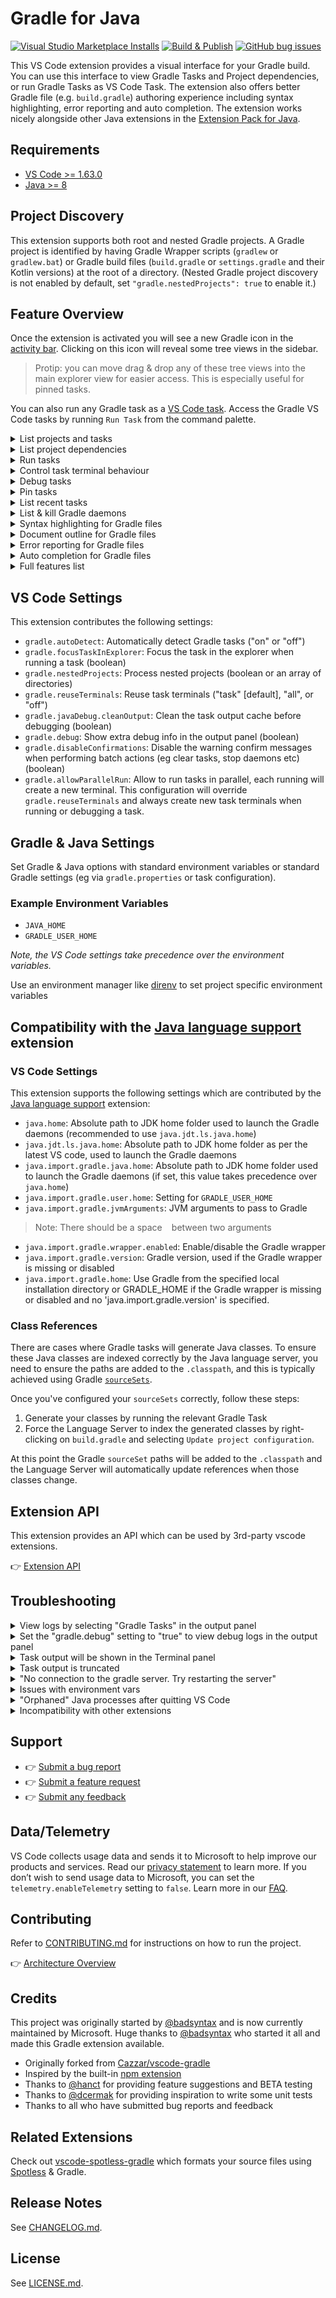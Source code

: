 # Gradle for Java

[![Visual Studio Marketplace Installs](https://img.shields.io/visual-studio-marketplace/i/vscjava.vscode-gradle)](https://marketplace.visualstudio.com/items?itemName=vscjava.vscode-gradle)
[![Build & Publish](https://github.com/microsoft/vscode-gradle/workflows/Build%20&%20Publish/badge.svg)](https://github.com/microsoft/vscode-gradle/actions/workflows/main.yml?query=workflow%3A%22%5C%22Build%22)
[![GitHub bug issues](https://img.shields.io/github/issues/microsoft/vscode-gradle/bug?label=bug%20reports)](https://github.com/microsoft/vscode-gradle/issues?q=is%3Aissue+is%3Aopen+label%3Abug)

This VS Code extension provides a visual interface for your Gradle build. You can use this interface to view Gradle Tasks and Project dependencies, or run Gradle Tasks as VS Code Task. The extension also offers better Gradle file (e.g. `build.gradle`) authoring experience including syntax highlighting, error reporting and auto completion. The extension works nicely alongside other Java extensions in the [Extension Pack for Java](https://marketplace.visualstudio.com/items?itemName=vscjava.vscode-java-pack).

## Requirements

- [VS Code >= 1.63.0](https://code.visualstudio.com/download)
- [Java >= 8](https://adoptopenjdk.net/)

## Project Discovery

This extension supports both root and nested Gradle projects. A Gradle project is identified by having Gradle Wrapper scripts (`gradlew` or `gradlew.bat`) or Gradle build files (`build.gradle` or `settings.gradle` and their Kotlin versions) at the root of a directory. (Nested Gradle project discovery is not enabled by default, set `"gradle.nestedProjects": true` to enable it.)

## Feature Overview

Once the extension is activated you will see a new Gradle icon in the [activity bar](https://code.visualstudio.com/docs/getstarted/userinterface). Clicking on this icon will reveal some tree views in the sidebar.

> Protip: you can move drag & drop any of these tree views into the main explorer view for easier access. This is especially useful for pinned tasks.

You can also run any Gradle task as a [VS Code task](https://code.visualstudio.com/docs/editor/tasks). Access the Gradle VS Code tasks by running `Run Task` from the command palette.

<details><summary>List projects and tasks</summary>

A Gradle build can have one or more projects. Projects are listed in a flat list with the root project listed first, and sub-projects listed alphabetically thereafter.

When you expand a project, tasks are listed in a tree, grouped by the task group. You can toggle the display of the tasks by clicking on the `Show Flat List`/`Show Tree` button in the tree view header.

<img src="images/gradle-tasks-view.png" width="350" alt="Gradle Tasks View" />
</details>

<details><summary>List project dependencies</summary>

The project's dependencies are included in the `Dependencies` item under the project. The dependencies are grouped by Gradle configurations and you can expand each configuration to find the corresponding ones. For omitted dependency (marked with a `(*)`), you can use the inline button `Go to Omitted Dependency` to go to the previously listed dependency.

<img src="images/dependencies.png" width="650" alt="Gradle Dependencies" />
</details>

<details><summary>Run tasks</summary>

Tasks can be run via:

- `Gradle Projects` or `Recent Tasks` tree views
- `Run Task` command
- `Run a Gradle Build` command

A running task will be shown with an animated "spinner" icon in the tree views, along with `Cancel Task` & `Restart Task` buttons. The `Cancel Task` button will gracefully cancel the task. The `Restart Task` button will first cancel the task, then restart it.

<img src="images/task-run.png" width="350" alt="Gradle Tasks Running" />

A task will be run a vscode terminal where you can view the task output.

Send a SIGINT signal (ctrl/cmd + c) in the terminal to gracefully cancel it.

<img src="./images/task-output.png" width="650" alt="Gradle Tasks Output" />

Tasks run via the `Run a Gradle Build` command are not reflected in any of the tree views. Use this command to specify your own Gradle build arguments, for example to run multiple tasks or to exclude tasks.

<img src="./images/run-build.png" width="650" alt="Run Gradle Build" />

</details>

<details><summary>Control task terminal behaviour</summary>

----

Use one terminal for each task type (default):

```json
"gradle.reuseTerminals": "task"
```

<img src="./images/reuse-terminals-task.gif" />

----

Use one terminal for all tasks:


```json
"gradle.reuseTerminals": "all"
```

<img src="./images/reuse-terminals-all.gif" />

----

Don't re-use terminals for any tasks. A new terminal will be created for each task run:

```json
"gradle.reuseTerminals": "off"
```

<img src="./images/reuse-terminals-off.gif" />

</details>

<details><summary>Debug tasks</summary>

This extension provides an experimental feature to debug [JavaExec](https://docs.gradle.org/current/dsl/org.gradle.api.tasks.JavaExec.html) and [Test](https://docs.gradle.org/current/dsl/org.gradle.api.tasks.testing.Test.html) tasks. Before using this feature you need to install the [Debugger for Java](https://marketplace.visualstudio.com/items?itemName=vscjava.vscode-java-debug) and [Language Support for Java](https://marketplace.visualstudio.com/items?itemName=redhat.java) extensions.

You might need to specify whether you want to clean output cache before debugging, to ensure Gradle doesn't skip any tasks due to output caching (this is most useful when debugging tests).

> Output cache is cleaned by adding a `cleanTaskName` task (eg `cleanTest`) to the build.

You should now see a `debug` command next to the `run` command in the Gradle Projects view. The `debug` command will start the Gradle task with [jdwp](https://docs.oracle.com/en/java/javase/11/docs/specs/jpda/conninv.html#oracle-vm-invocation-options) `jvmArgs` and start the vscode Java debugger.

![Debug Screencast](images/debug-screencast.gif?1)

</details>
<details><summary>Pin tasks</summary>

As there could be many tasks in a Gradle project, it can be useful to pin commonly used tasks. Pinned tasks will be shown under their project item. Pin a task by accessing the task context menu (by right-clicking a task). You can also pin a task with specific arguments.

<img src="./images/pin-task.png" width="350" alt="Pin a Gradle Task" />

To unpin a task, access the task context menu and select `Unpin Task`, or unpin all pinned tasks by clicking on the `Unpin all Tasks` button in the overflow button of tree view header.

<img src="./images/unpin-task.png" width="350" alt="Unpin a Gradle Task" />

</details>
<details><summary>List recent tasks</summary>

Recently run Gradle tasks are listed in a separate tree view. This can be useful to see a history of tasks and to easily access the associated task terminals.

The number shown next to the task is the amount of times the task has been run. Click on the `Show Terminal` button next to a task to view the most recent terminal for that task. Click on the `Close Terminal/s` button to close the terminal/s for that task.

Click on the `Clear Recent Tasks` button in the tree view header to remove all recent tasks from the list, or click on the `Close All Terminals` button to close all task terminals.

<img src="./images/recent-tasks.png" width="350" alt="Recent Tasks" />

</details>
<details><summary>List & kill Gradle daemons</summary>

Gradle daemon processes are listed by their process ID in a separate tree view and can have the following states: `IDLE`, `BUSY`, `STOPPED`, `STOPPING`, `CANCELED`.

Stop individual daemons by clicking on the `Stop Daemon` button next to the listed daemon.

Stop all daemons by clicking on the `Stop Daemons` button in the tree view header.

<img src="./images/gradle-daemons.png" width="350" alt="Recent Tasks" />

After stopping a daemon, it will remain in the `STOPPED` state for a while, but the underlying process won't exist. This is the default Gradle behaviour.

Most of the time there should be no reason to stop a daemon. View more info on the [Gradle Daemon](https://docs.gradle.org/current/userguide/gradle_daemon.html) from the Gradle website.

The extension uses the Gradle wrapper to list daemons, and is quite a slow process. If the daemon view is not useful for you, you can simply collapse the view, or disable it completely.

</details>
<details><summary>Syntax highlighting for Gradle files</summary>

When opening a Groovy Gradle file, the Gradle language server will start and provide language features for you.

Basically, we offer a basic groovy syntax highlighting in gradle files, as VS Code does by default. After language server started, it will analyze the Gradle file and provide semantic tokens information, providing more precise highlighting results.

<img src="./images/highlighting.gif" width="650" alt="Syntax Highlighting" />
</details>
<details><summary>Document outline for Gradle files</summary>

The Gradle language server will provide the document outline for the current Gradle file. This view will help you to navigate to any part of this Gradle file easily.

<img src="./images/document-outline.gif" width="650" alt="Document Outline" />
</details>
<details><summary>Error reporting for Gradle files</summary>

The Gradle language server will use Groovy compile engine to analyze the Gradle build file and report syntax errors if exist. It will also get script classpaths from Gradle Build so that it can report compilation errors. The [Gradle default imports](https://docs.gradle.org/current/userguide/writing_build_scripts.html#script-default-imports) are supported.

<img src="./images/error.jpg" width="650" alt="Error Reporting" />
</details>
<details><summary>Auto completion for Gradle files</summary>

The Gradle language server supports basic auto completions for a Gradle file, including
- Basic Gradle closures (e.g. dependencies {})
- Gradle closures from plugins (e.g. java {})
- Available methods in Gradle closures (e.g. mavenCentral() in dependencies {})
- Available fields in Gradle closures (e.g. sourceCompatibility in java {})
- Available dependencies in Maven central when declaring a dependency in dependencies closure
- Basic auto completion for `settings.gradle` (e.g. include())

<img src="./images/auto-completion.gif" width="650" alt="Auto Completion" />
We will continue improving the auto completion feature to support more cases in writing Gradle files.

</details>
<details><summary>Full features list</summary>

- List Gradle Tasks & Projects
- Run [Gradle tasks](https://gradle.org/) as [VS Code tasks](https://code.visualstudio.com/docs/editor/tasks)
- View [Gradle Dependencies](https://docs.gradle.org/current/userguide/declaring_dependencies.html)
- Supports massive Gradle projects (eg with 10000+ tasks)
- Uses the [Gradle Tooling API](https://docs.gradle.org/current/userguide/third_party_integration.html#embedding) to discover and run Gradle tasks
- Uses a long running gRPC server which provides good performance
- Supports Kotlin & Groovy build files
- Supports [multi-project builds](https://docs.gradle.org/current/userguide/multi_project_builds.html)
- Supports [multi-root workspaces](https://code.visualstudio.com/docs/editor/multi-root-workspaces)
- Supports nested projects (enabled via setting)
- Show flat or nested tasks in the explorer
- Gracefully cancel a running task
- Debug tasks
- Run/debug a task with arguments (supports both build & task args, eg `gradle tasks --all --info`)
- Pin tasks
- List recent tasks
- List & stop daemons
- Reports Gradle dist download progress
- Supports syntax highlighting for Groovy Gradle files
- Supports document outline for Groovy Gradle files
- Supports error reporting for Groovy Gradle files
- Supports auto completion for Groovy Gradle files

</details>

## VS Code Settings

This extension contributes the following settings:

- `gradle.autoDetect`: Automatically detect Gradle tasks ("on" or "off")
- `gradle.focusTaskInExplorer`: Focus the task in the explorer when running a task (boolean)
- `gradle.nestedProjects`: Process nested projects (boolean or an array of directories)
- `gradle.reuseTerminals`: Reuse task terminals ("task" [default], "all", or "off")
- `gradle.javaDebug.cleanOutput`: Clean the task output cache before debugging (boolean)
- `gradle.debug`: Show extra debug info in the output panel (boolean)
- `gradle.disableConfirmations`: Disable the warning confirm messages when performing batch actions (eg clear tasks, stop daemons etc) (boolean)
- `gradle.allowParallelRun`: Allow to run tasks in parallel, each running will create a new terminal. This configuration will override `gradle.reuseTerminals` and always create new task terminals when running or debugging a task.

## Gradle & Java Settings

Set Gradle & Java options with standard environment variables or standard Gradle settings (eg via `gradle.properties` or task configuration).

### Example Environment Variables

- `JAVA_HOME`
- `GRADLE_USER_HOME`

_Note, the VS Code settings take precedence over the environment variables._

Use an environment manager like [direnv](https://direnv.net/) to set project specific environment variables

</details>

## Compatibility with the [Java language support](https://github.com/redhat-developer/vscode-java) extension

### VS Code Settings

This extension supports the following settings which are contributed by the [Java language support](https://github.com/redhat-developer/vscode-java) extension:

- `java.home`: Absolute path to JDK home folder used to launch the Gradle daemons (recommended to use `java.jdt.ls.java.home`)
- `java.jdt.ls.java.home`: Absolute path to JDK home folder as per the latest VS code, used to launch the Gradle daemons
- `java.import.gradle.java.home`: Absolute path to JDK home folder used to launch the Gradle daemons (if set, this value takes precedence over `java.home`)
- `java.import.gradle.user.home`: Setting for `GRADLE_USER_HOME`
- `java.import.gradle.jvmArguments`: JVM arguments to pass to Gradle
> Note: There should be a space ` ` between two arguments
- `java.import.gradle.wrapper.enabled`: Enable/disable the Gradle wrapper
- `java.import.gradle.version`: Gradle version, used if the Gradle wrapper is missing or disabled
- `java.import.gradle.home`: Use Gradle from the specified local installation directory or GRADLE_HOME if the Gradle wrapper is missing or disabled and no 'java.import.gradle.version' is specified.

### Class References

There are cases where Gradle tasks will generate Java classes. To ensure these Java classes are indexed correctly by the Java language server, you need to ensure the paths are added to the `.classpath`, and this is typically achieved using Gradle [`sourceSets`](https://docs.gradle.org/current/dsl/org.gradle.api.tasks.SourceSet.html).

Once you've configured your `sourceSets` correctly, follow these steps:

1. Generate your classes by running the relevant Gradle Task
2. Force the Language Server to index the generated classes by right-clicking on `build.gradle` and selecting `Update project configuration`.

At this point the Gradle `sourceSet` paths will be added to the `.classpath` and the Language Server will automatically update references when those classes change.

## Extension API

This extension provides an API which can be used by 3rd-party vscode extensions.

👉 [Extension API](./API.md)

## Troubleshooting

<details><summary>View logs by selecting "Gradle Tasks" in the output panel</summary>

<img src="./images/output.png" width="800" alt="Gradle extension output" />

</details>

<details><summary>Set the "gradle.debug" setting to "true" to view debug logs in the output panel</summary>

<img src="./images/debug-output.png" width="800" alt="Gradle extension debug output" />

</details>

<details><summary>Task output will be shown in the Terminal panel</summary>

<img src="./images/task-output.png" width="800" alt="Gradle task output" />

</details>

<details><summary>Task output is truncated</summary>

The integrated terminal has a limited buffer size and will not show the full output for tasks that generate a large output. Increase the terminal buffer size in your settings, for example:

```json
{
  "terminal.integrated.scrollback": 5000
}
```

</details>

<details><summary>"No connection to the gradle server. Try restarting the server"</summary>

<img src="./images/no-connection.png" width="500" />

This error means the Gradle Task server has stopped, or there was an error starting it. Click on "Restart Server" to restart it.

If you continue to get this error, view the task error messages by selecting "Gradle Tasks" in the output panel.

The task server is started using a [shell script](https://gist.github.com/badsyntax/d71d38b1700325f31c19912ac3428042) generated by [CreateStartScripts](https://docs.gradle.org/current/dsl/org.gradle.jvm.application.tasks.CreateStartScripts.html). The script uses `#!/usr/bin/env sh` and is as portable as the Gradle wrapper script. If there are any problems executing the start script then it's likely an issue either with your `PATH`, or Java is not installed.

### PATH problems

The following error demonstrates a typical issue with your `PATH`:

```shell
env: sh: No such file or directory
The terminal process terminated with exit code: 127
```

Use the following task to debug your shell environment within vscode:

```json
{
  "version": "2.0.0",
  "tasks": [
    {
      "label": "Print task shell info",
      "type": "shell",
      "command": "echo \"Path: $PATH \nShell: $SHELL\"",
      "problemMatcher": []
    }
  ]
}
```

#### Fixing your `$PATH`

Check your dotfiles (eg `~/.bash_profile`, `~/.bashrc`, `~/.zshrc`) and fix any broken `PATH` exports. See `Issues with environment vars` below for more information.

### Java path problems

You might see an error like:

```shell
ERROR: JAVA_HOME is not set and no 'java' command could be found in your PATH.
```

The start script [should find](https://gist.github.com/badsyntax/d71d38b1700325f31c19912ac3428042#file-gradle-tasks-server-sh-L85-L105) the path to Java in the usual locations. If you get this error it suggests an issues with your `$PATH` or you simply haven't installed Java. Run the Gradle wrapper script (eg `./gradlew tasks`) to debug further, or see `Issues with environment vars` below for more information.

### Shell environment

Another potential problem is that the `PATH` or `JAVA_HOME` environment vars have been defined within `.bashrc`. See `Issues with environment vars` below for more information.

</details>

<details><summary>Issues with environment vars</summary>

_(The following is only relevant for MacOS & Linux.)_

The Gradle Server is launched inside a non-interactive non-login shell, which loads the profile script (not the rc script). This means the shell will not load, for example, `~/.bashrc`. If you've defined `PATH` or other environment variables within `~/.bashrc`, they will not be available for the server startup script and not be available to Gradle.

Generally, environment settings should be defined in in `~/.bash_profile`, but as a workaround, you can load `~/.bashrc` from within `~/.bash_profile`for example:

```sh
if [ -r ~/.bashrc ]; then
  source ~/.bashrc
fi
```

</details>

<details><summary>"Orphaned" Java processes after quitting VS Code</summary>

You might notice some Java processes are not closed after existing VS Code. These processes are the Gradle Daemons that Gradle spawns. This is the default behaviour of Gradle.

You'll have `N` processes per Gradle version. Eventually Gradle will shut them down. Read more about the [Gradle Daemon](https://docs.gradle.org/current/userguide/gradle_daemon.html).

</details>

<details><summary>Incompatibility with other extensions</summary>

This extension is incompatible with the following extensions:

- [spmeesseman.vscode-taskexplorer](https://marketplace.visualstudio.com/items?itemName=spmeesseman.vscode-taskexplorer)

The reason for the incompatibility is due to the extensions providing the same tasks types (`gradle`) with different task definitions.

</details>

## Support

- 👉 [Submit a bug report](https://github.com/microsoft/vscode-gradle/issues/new?assignees=&labels=bug&template=bug_report.md&title=)
- 👉 [Submit a feature request](https://github.com/microsoft/vscode-gradle/issues/new?assignees=&labels=enhancement&template=feature_request.md&title=)
- 👉 [Submit any feedback](https://github.com/microsoft/vscode-gradle/issues/new/choose)

## Data/Telemetry

VS Code collects usage data and sends it to Microsoft to help improve our products and services. Read our [privacy statement](http://go.microsoft.com/fwlink/?LinkId=521839) to learn more. If you don’t wish to send usage data to Microsoft, you can set the `telemetry.enableTelemetry` setting to `false`. Learn more in our [FAQ](https://code.visualstudio.com/docs/supporting/faq#_how-to-disable-telemetry-reporting).

## Contributing

Refer to [CONTRIBUTING.md](./CONTRIBUTING.md) for instructions on how to run the project.

👉 [Architecture Overview](./ARCHITECTURE.md)

## Credits

This project was originally started by [@badsyntax](https://github.com/badsyntax) and is now currently maintained by Microsoft. Huge thanks to [@badsyntax](https://github.com/badsyntax) who started it all and made this Gradle extension available.

- Originally forked from [Cazzar/vscode-gradle](https://github.com/Cazzar/vscode-gradle)
- Inspired by the built-in [npm extension](https://github.com/microsoft/vscode/tree/main/extensions/npm)
- Thanks to [@hanct](https://github.com/hanct) for providing feature suggestions and BETA testing
- Thanks to [@dcermak](https://github.com/dcermak) for providing inspiration to write some unit tests
- Thanks to all who have submitted bug reports and feedback

## Related Extensions

Check out [vscode-spotless-gradle](https://marketplace.visualstudio.com/items?itemName=richardwillis.vscode-spotless-gradle) which formats your source files using [Spotless](https://github.com/diffplug/spotless) & Gradle.

## Release Notes

See [CHANGELOG.md](./CHANGELOG.md).

## License

See [LICENSE.md](./LICENSE.md).
